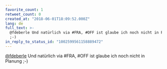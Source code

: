 ```yaml
---
favorite_count: 1
retweet_count: 0
created_at: "2018-06-01T18:09:52.000Z"
lang: de
full_text: >-
  @fdeberle Und natürlich via #FRA, #OFF ist glaube ich noch nicht in Planung
  ;-)
in_reply_to_status_id: "1002599561158889472"
---
```


[@fdeberle](https://twitter.com/fdeberle) Und natürlich via #FRA, #OFF ist
glaube ich noch nicht in Planung ;-)
